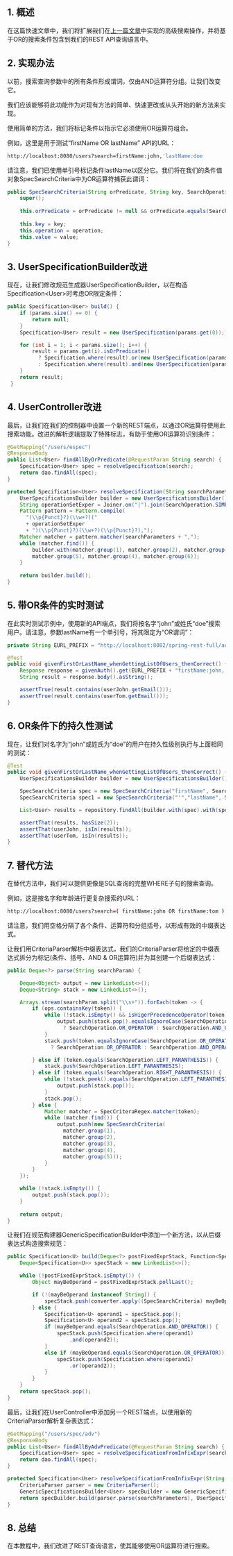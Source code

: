 ## 1. 概述

在这篇快速文章中，我们将扩展我们在[上一篇文章](https://www.baeldung.com/rest-api-query-search-language-more-operations)中实现的高级搜索操作，并将基于OR的搜索条件包含到我们的REST API查询语言中。

## 2. 实现办法

以前，搜索查询参数中的所有条件形成谓词，仅由AND运算符分组。让我们改变它。

我们应该能够将此功能作为对现有方法的简单、快速更改或从头开始的新方法来实现。

使用简单的方法，我们将标记条件以指示它必须使用OR运算符组合。

例如，这里是用于测试“firstName OR lastName” API的URL：

```bash
http://localhost:8080/users?search=firstName:john,'lastName:doe
```

请注意，我们已使用单引号标记条件lastName以区分它。我们将在我们的条件值对象SpecSearchCriteria中为OR运算符捕获此谓词：

```java
public SpecSearchCriteria(String orPredicate, String key, SearchOperation operation, Object value) {
    super();
    
    this.orPredicate = orPredicate != null && orPredicate.equals(SearchOperation.OR_PREDICATE_FLAG);
    
    this.key = key;
    this.operation = operation;
    this.value = value;
}
```

## 3. UserSpecificationBuilder改进

现在，让我们修改规范生成器UserSpecificationBuilder，以在构造Specification<User\>时考虑OR限定条件：

```java
public Specification<User> build() {
    if (params.size() == 0) {
        return null;
    }
    Specification<User> result = new UserSpecification(params.get(0));

    for (int i = 1; i < params.size(); i++) {
        result = params.get(i).isOrPredicate()
          ? Specification.where(result).or(new UserSpecification(params.get(i))) 
          : Specification.where(result).and(new UserSpecification(params.get(i)));
    }
    return result;
 }
```

## 4. UserController改进

最后，让我们在我们的控制器中设置一个新的REST端点，以通过OR运算符使用此搜索功能。改进的解析逻辑提取了特殊标志，有助于使用OR运算符识别条件：

```java
@GetMapping("/users/espec")
@ResponseBody
public List<User> findAllByOrPredicate(@RequestParam String search) {
    Specification<User> spec = resolveSpecification(search);
    return dao.findAll(spec);
}

protected Specification<User> resolveSpecification(String searchParameters) {
    UserSpecificationsBuilder builder = new UserSpecificationsBuilder();
    String operationSetExper = Joiner.on("|").join(SearchOperation.SIMPLE_OPERATION_SET);
    Pattern pattern = Pattern.compile(
      "(\\p{Punct}?)(\\w+?)("
      + operationSetExper 
      + ")(\\p{Punct}?)(\\w+?)(\\p{Punct}?),");
    Matcher matcher = pattern.matcher(searchParameters + ",");
    while (matcher.find()) {
        builder.with(matcher.group(1), matcher.group(2), matcher.group(3), 
        matcher.group(5), matcher.group(4), matcher.group(6));
    }
    
    return builder.build();
}
```

## 5. 带OR条件的实时测试

在此实时测试示例中，使用新的API端点，我们将按名字“john”或姓氏“doe”搜索用户。请注意，参数lastName有一个单引号，将其限定为“OR谓词”：

```java
private String EURL_PREFIX = "http://localhost:8082/spring-rest-full/auth/users/espec?search=";

@Test
public void givenFirstOrLastName_whenGettingListOfUsers_thenCorrect() {
    Response response = givenAuth().get(EURL_PREFIX + "firstName:john,'lastName:doe");
    String result = response.body().asString();

    assertTrue(result.contains(userJohn.getEmail()));
    assertTrue(result.contains(userTom.getEmail()));
}
```

## 6. OR条件下的持久性测试

现在，让我们对名字为“john”或姓氏为“doe”的用户在持久性级别执行与上面相同的测试：

```java
@Test
public void givenFirstOrLastName_whenGettingListOfUsers_thenCorrect() {
    UserSpecificationsBuilder builder = new UserSpecificationsBuilder();

    SpecSearchCriteria spec = new SpecSearchCriteria("firstName", SearchOperation.EQUALITY, "john");
    SpecSearchCriteria spec1 = new SpecSearchCriteria("'","lastName", SearchOperation.EQUALITY, "doe");

    List<User> results = repository.findAll(builder.with(spec).with(spec1).build());

    assertThat(results, hasSize(2));
    assertThat(userJohn, isIn(results));
    assertThat(userTom, isIn(results));
}
```

## 7. 替代方法

在替代方法中，我们可以提供更像是SQL查询的完整WHERE子句的搜索查询。

例如，这是按名字和年龄进行更复杂搜索的URL：

```bash
http://localhost:8080/users?search=( firstName:john OR firstName:tom ) AND age>22
```

请注意，我们用空格分隔了各个条件、运算符和分组括号，以形成有效的中缀表达式。

让我们用CriteriaParser解析中缀表达式，我们的CriteriaParser将给定的中缀表达式拆分为标记(条件、括号、AND & OR运算符)并为其创建一个后缀表达式：

```java
public Deque<?> parse(String searchParam) {

    Deque<Object> output = new LinkedList<>();
    Deque<String> stack = new LinkedList<>();

    Arrays.stream(searchParam.split("\\s+")).forEach(token -> {
        if (ops.containsKey(token)) {
            while (!stack.isEmpty() && isHigerPrecedenceOperator(token, stack.peek())) {
                output.push(stack.pop().equalsIgnoreCase(SearchOperation.OR_OPERATOR)
                  ? SearchOperation.OR_OPERATOR : SearchOperation.AND_OPERATOR);
            }
            stack.push(token.equalsIgnoreCase(SearchOperation.OR_OPERATOR) 
              ? SearchOperation.OR_OPERATOR : SearchOperation.AND_OPERATOR);

        } else if (token.equals(SearchOperation.LEFT_PARANTHESIS)) {
            stack.push(SearchOperation.LEFT_PARANTHESIS);
        } else if (token.equals(SearchOperation.RIGHT_PARANTHESIS)) {
            while (!stack.peek().equals(SearchOperation.LEFT_PARANTHESIS)) { 
                output.push(stack.pop());
            }
            stack.pop();
        } else {
            Matcher matcher = SpecCriteraRegex.matcher(token);
            while (matcher.find()) {
                output.push(new SpecSearchCriteria(
                  matcher.group(1), 
                  matcher.group(2), 
                  matcher.group(3), 
                  matcher.group(4), 
                  matcher.group(5)));
            }
        }
    });

    while (!stack.isEmpty()) {
        output.push(stack.pop());
    }
  
    return output;
}
```

让我们在规范构建器GenericSpecificationBuilder中添加一个新方法，以从后缀表达式构造搜索规范：

```java
public Specification<U> build(Deque<?> postFixedExprStack, Function<SpecSearchCriteria, Specification<U>> converter) {
    Deque<Specification<U>> specStack = new LinkedList<>();

    while (!postFixedExprStack.isEmpty()) {
        Object mayBeOperand = postFixedExprStack.pollLast();

        if (!(mayBeOperand instanceof String)) {
            specStack.push(converter.apply((SpecSearchCriteria) mayBeOperand));
        } else {
            Specification<U> operand1 = specStack.pop();
            Specification<U> operand2 = specStack.pop();
            if (mayBeOperand.equals(SearchOperation.AND_OPERATOR)) {
                specStack.push(Specification.where(operand1)
                    .and(operand2));
            }
            else if (mayBeOperand.equals(SearchOperation.OR_OPERATOR)) {
                specStack.push(Specification.where(operand1)
                    .or(operand2));
            }
        }
    }
    return specStack.pop();
}
```

最后，让我们在UserController中添加另一个REST端点，以使用新的CriteriaParser解析复杂表达式：

```java
@GetMapping("/users/spec/adv")
@ResponseBody
public List<User> findAllByAdvPredicate(@RequestParam String search) {
    Specification<User> spec = resolveSpecificationFromInfixExpr(search);
    return dao.findAll(spec);
}

protected Specification<User> resolveSpecificationFromInfixExpr(String searchParameters) {
    CriteriaParser parser = new CriteriaParser();
    GenericSpecificationsBuilder<User> specBuilder = new GenericSpecificationsBuilder<>();
    return specBuilder.build(parser.parse(searchParameters), UserSpecification::new);
}
```

## 8. 总结

在本教程中，我们改进了REST查询语言，使其能够使用OR运算符进行搜索。
